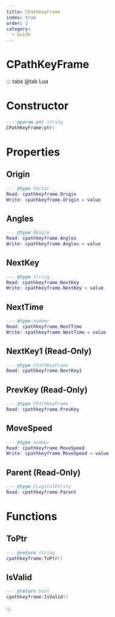 ```yaml
---
title: CPathKeyFrame
index: true
order: 2
category:
  - Guide
---
```


# CPathKeyFrame

::: tabs
@tab Lua
# Constructor
```lua
--- @param ptr string
CPathKeyFrame(ptr)
```
# Properties
## Origin 
```lua
--- @type Vector
Read: cpathkeyframe.Origin
Write: cpathkeyframe.Origin = value
```
## Angles 
```lua
--- @type QAngle
Read: cpathkeyframe.Angles
Write: cpathkeyframe.Angles = value
```
## NextKey 
```lua
--- @type string
Read: cpathkeyframe.NextKey
Write: cpathkeyframe.NextKey = value
```
## NextTime 
```lua
--- @type number
Read: cpathkeyframe.NextTime
Write: cpathkeyframe.NextTime = value
```
## NextKey1 (Read-Only)
```lua
--- @type CPathKeyFrame
Read: cpathkeyframe.NextKey1
```
## PrevKey (Read-Only)
```lua
--- @type CPathKeyFrame
Read: cpathkeyframe.PrevKey
```
## MoveSpeed 
```lua
--- @type number
Read: cpathkeyframe.MoveSpeed
Write: cpathkeyframe.MoveSpeed = value
```
## Parent (Read-Only)
```lua
--- @type CLogicalEntity
Read: cpathkeyframe.Parent
```
# Functions
## ToPtr
```lua
--- @return string
cpathkeyframe:ToPtr()
```
## IsValid
```lua
--- @return bool
cpathkeyframe:IsValid()
```

:::